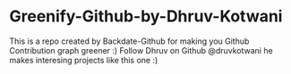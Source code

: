 # Greenify-Github-by-Dhruv-Kotwani
This is a repo created by Backdate-Github for making you Github Contribution graph greener :) Follow Dhruv on Github @druvkotwani he makes interesing projects like this one :)
